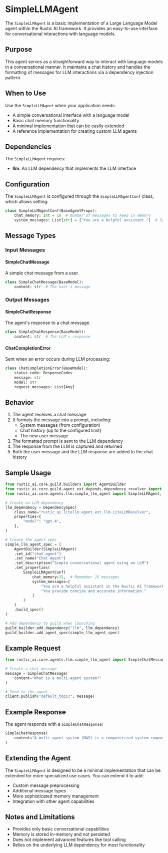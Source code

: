 # SimpleLLMAgent

The `SimpleLLMAgent` is a basic implementation of a Large Language Model agent within the Rustic AI framework. It provides an easy-to-use interface for conversational interactions with language models.

## Purpose

This agent serves as a straightforward way to interact with language models in a conversational manner. It maintains a chat history and handles the formatting of messages for LLM interactions via a dependency injection pattern.

## When to Use

Use the `SimpleLLMAgent` when your application needs:

- A simple conversational interface with a language model
- Basic chat memory functionality
- A minimal implementation that can be easily extended
- A reference implementation for creating custom LLM agents

## Dependencies

The `SimpleLLMAgent` requires:

- **llm**: An LLM dependency that implements the LLM interface

## Configuration

The `SimpleLLMAgent` is configured through the `SimpleLLMAgentConf` class, which allows setting:

```python
class SimpleLLMAgentConf(BaseAgentProps):
    chat_memory: int = 10  # Number of messages to keep in memory
    system_messages: List[str] = ["You are a helpful assistant."]  # System instructions
```

## Message Types

### Input Messages

#### SimpleChatMessage

A simple chat message from a user.

```python
class SimpleChatMessage(BaseModel):
    content: str  # The user's message
```

### Output Messages

#### SimpleChatResponse

The agent's response to a chat message.

```python
class SimpleChatResponse(BaseModel):
    content: str  # The LLM's response
```

#### ChatCompletionError

Sent when an error occurs during LLM processing:

```python
class ChatCompletionError(BaseModel):
    status_code: ResponseCodes
    message: str
    model: str
    request_messages: List[Any]
```

## Behavior

1. The agent receives a chat message
2. It formats the message into a prompt, including:
   - System messages (from configuration)
   - Chat history (up to the configured limit)
   - The new user message
3. The formatted prompt is sent to the LLM dependency
4. The response from the LLM is captured and returned
5. Both the user message and the LLM response are added to the chat history

## Sample Usage

```python
from rustic_ai.core.guild.builders import AgentBuilder
from rustic_ai.core.guild.agent_ext.depends.dependency_resolver import DependencySpec
from rustic_ai.core.agents.llm.simple_llm_agent import SimpleLLMAgent, SimpleLLMAgentConf

# Create an LLM dependency
llm_dependency = DependencySpec(
    class_name="rustic_ai.litellm.agent_ext.llm.LiteLLMResolver",
    properties={
        "model": "gpt-4",
    },
)

# Create the agent spec
simple_llm_agent_spec = (
    AgentBuilder(SimpleLLMAgent)
    .set_id("chat_agent")
    .set_name("Chat Agent")
    .set_description("Simple conversational agent using an LLM")
    .set_properties(
        SimpleLLMAgentConf(
            chat_memory=15,  # Remember 15 messages
            system_messages=[
                "You are a helpful assistant in the Rustic AI framework.",
                "You provide concise and accurate information."
            ]
        )
    )
    .build_spec()
)

# Add dependency to guild when launching
guild_builder.add_dependency("llm", llm_dependency)
guild_builder.add_agent_spec(simple_llm_agent_spec)
```

## Example Request

```python
from rustic_ai.core.agents.llm.simple_llm_agent import SimpleChatMessage

# Create a chat message
message = SimpleChatMessage(
    content="What is a multi-agent system?"
)

# Send to the agent
client.publish("default_topic", message)
```

## Example Response

The agent responds with a `SimpleChatResponse`:

```python
SimpleChatResponse(
    content="A multi-agent system (MAS) is a computerized system composed of multiple interacting intelligent agents within an environment. Multi-agent systems can solve problems that are difficult or impossible for an individual agent to solve. In Rustic AI, these agents can communicate, coordinate, and collaborate to accomplish complex tasks."
)
```

## Extending the Agent

The `SimpleLLMAgent` is designed to be a minimal implementation that can be extended for more specialized use cases. You can extend it to add:

- Custom message preprocessing
- Additional message types
- More sophisticated memory management
- Integration with other agent capabilities

## Notes and Limitations

- Provides only basic conversational capabilities
- Memory is stored in-memory and not persisted
- Does not implement advanced features like tool calling
- Relies on the underlying LLM dependency for most functionality 